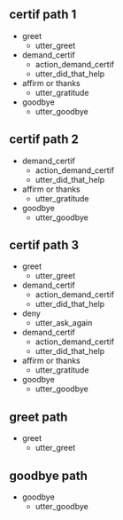 ## certif path 1
* greet
  - utter_greet
* demand_certif
  - action_demand_certif
  - utter_did_that_help
* affirm or thanks
  - utter_gratitude
* goodbye
  - utter_goodbye

## certif path 2
* demand_certif
  - action_demand_certif
  - utter_did_that_help
* affirm or thanks
  - utter_gratitude
* goodbye
  - utter_goodbye

## certif path 3
* greet
  - utter_greet
* demand_certif
  - action_demand_certif
  - utter_did_that_help
* deny
  - utter_ask_again
* demand_certif
  - action_demand_certif
  - utter_did_that_help
* affirm or thanks
  - utter_gratitude
* goodbye
  - utter_goodbye

## greet path
* greet
  - utter_greet

## goodbye path
* goodbye
  - utter_goodbye
